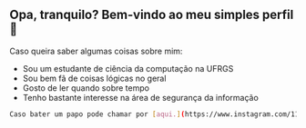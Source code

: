 ## Opa, tranquilo? Bem-vindo ao meu simples perfil 👋
Caso queira saber algumas coisas sobre mim:
- Sou um estudante de ciência da computação na UFRGS
- Sou bem fã de coisas lógicas no geral
- Gosto de ler quando sobre tempo
- Tenho bastante interesse na área de segurança da informação
```bash
Caso bater um papo pode chamar por [aqui.](https://www.instagram.com/11001sqrt/)
```

<!--
**rddtz/rddtz** is a ✨ _special_ ✨ repository because its `README.md` (this file) appears on your GitHub profile.

Here are some ideas to get you started:

- 🔭 I’m currently working on ...
- 🌱 I’m currently learning ...
- 👯 I’m looking to collaborate on ...
- 🤔 I’m looking for help with ...
- 💬 Ask me about ...
- 📫 How to reach me: ...
- 😄 Pronouns: ...
- ⚡ Fun fact: ...
-->
